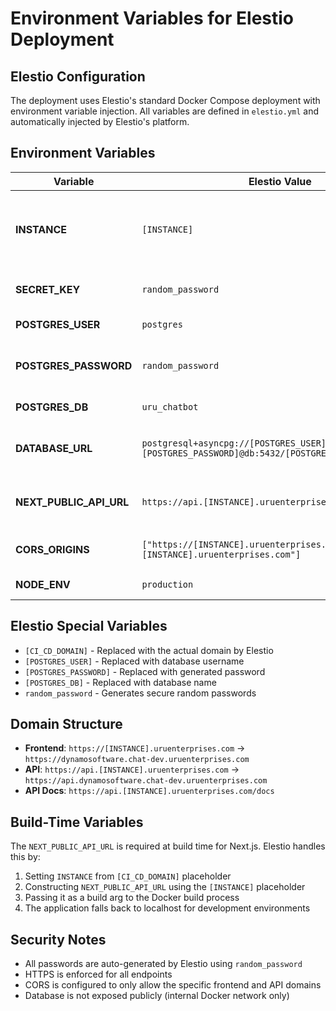 # Environment Variables for Elestio Deployment

## Elestio Configuration

The deployment uses Elestio's standard Docker Compose deployment with environment variable injection. All variables are defined in `elestio.yml` and automatically injected by Elestio's platform.

## Environment Variables

| Variable | Elestio Value | Description |
|----------|---------------|-------------|
| **INSTANCE** | `[INSTANCE]` | Instance identifier from Elestio hosting environment variables |
| **SECRET_KEY** | `random_password` | Auto-generated JWT secret |
| **POSTGRES_USER** | `postgres` | Database username |
| **POSTGRES_PASSWORD** | `random_password` | Auto-generated database password |
| **POSTGRES_DB** | `uru_chatbot` | Database name |
| **DATABASE_URL** | `postgresql+asyncpg://[POSTGRES_USER]:[POSTGRES_PASSWORD]@db:5432/[POSTGRES_DB]` | Full database connection string |
| **NEXT_PUBLIC_API_URL** | `https://api.[INSTANCE].uruenterprises.com/api` | Frontend API endpoint (build-time) |
| **CORS_ORIGINS** | `["https://[INSTANCE].uruenterprises.com","https://api.[INSTANCE].uruenterprises.com"]` | CORS allowed origins |
| **NODE_ENV** | `production` | Node.js environment |

## Elestio Special Variables

- `[CI_CD_DOMAIN]` - Replaced with the actual domain by Elestio
- `[POSTGRES_USER]` - Replaced with database username
- `[POSTGRES_PASSWORD]` - Replaced with generated password
- `[POSTGRES_DB]` - Replaced with database name
- `random_password` - Generates secure random passwords

## Domain Structure

- **Frontend**: `https://[INSTANCE].uruenterprises.com` → `https://dynamosoftware.chat-dev.uruenterprises.com`
- **API**: `https://api.[INSTANCE].uruenterprises.com` → `https://api.dynamosoftware.chat-dev.uruenterprises.com`
- **API Docs**: `https://api.[INSTANCE].uruenterprises.com/docs`

## Build-Time Variables

The `NEXT_PUBLIC_API_URL` is required at build time for Next.js. Elestio handles this by:
1. Setting `INSTANCE` from `[CI_CD_DOMAIN]` placeholder
2. Constructing `NEXT_PUBLIC_API_URL` using the `[INSTANCE]` placeholder
3. Passing it as a build arg to the Docker build process
4. The application falls back to localhost for development environments

## Security Notes

- All passwords are auto-generated by Elestio using `random_password`
- HTTPS is enforced for all endpoints
- CORS is configured to only allow the specific frontend and API domains
- Database is not exposed publicly (internal Docker network only)
